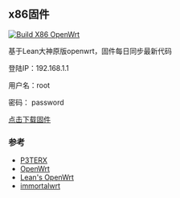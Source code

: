 ## x86固件
[![Build X86 OpenWrt](https://github.com/taanng/x86_Openwrt/actions/workflows/build-lede-x86-openwrt.yml/badge.svg)](https://github.com/taanng/x86_Openwrt/actions/workflows/build-lede-x86-openwrt.yml)

基于Lean大神原版openwrt，固件每日同步最新代码

登陆IP：192.168.1.1 

用户名：root

密码： password

[点击下载固件](https://github.com/taanng/x86_Openwrt/releases) 


### 参考

- [P3TERX](https://github.com/P3TERX/Actions-OpenWrt)
- [OpenWrt](https://github.com/openwrt/openwrt)
- [Lean's OpenWrt](https://github.com/coolsnowwolf/lede)
- [immortalwrt](https://github.com/immortalwrt/immortalwrt)

